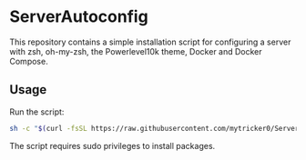 # ServerAutoconfig

This repository contains a simple installation script for configuring a server with zsh, oh-my-zsh, the Powerlevel10k theme, Docker and Docker Compose.

## Usage

Run the script:

```bash
sh -c "$(curl -fsSL https://raw.githubusercontent.com/mytricker0/ServerAutoconfig/refs/heads/main/install.sh)"
```

The script requires sudo privileges to install packages.
